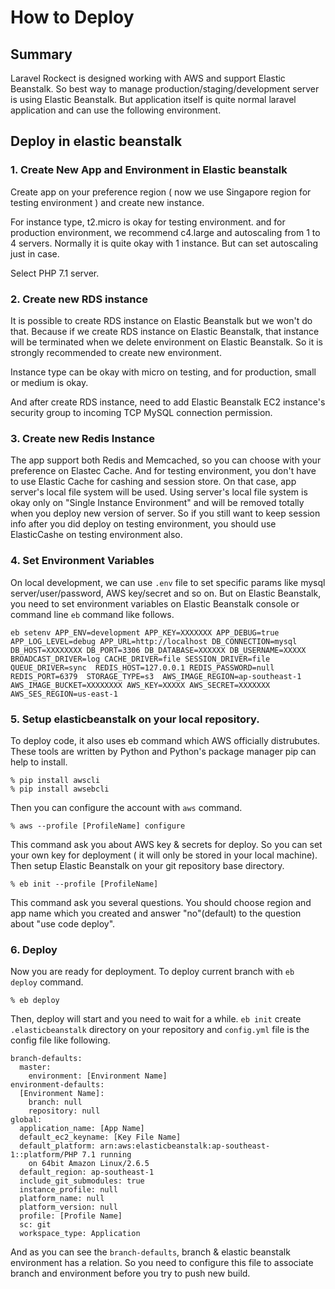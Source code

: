 # How to Deploy

## Summary

Laravel Rockect is designed working with AWS and support Elastic Beanstalk. So best way to manage production/staging/development server is using Elastic Beanstalk. But application itself is quite normal laravel application and can use the following environment.

## Deploy in elastic beanstalk

### 1. Create New App and Environment in Elastic beanstalk

Create app on your preference region ( now we use Singapore region for testing environment ) and create new instance.

For instance type, t2.micro is okay for testing environment. and for production environment, we recommend c4.large and autoscaling from 1 to 4 servers. Normally it is quite okay with 1 instance. But can set autoscaling just in case.

Select PHP 7.1 server.

### 2. Create new RDS instance

It is possible to create RDS instance on Elastic Beanstalk but we won't do that. Because if we create RDS instance on Elastic Beanstalk, that instance will be terminated when we delete environment on Elastic Beanstalk. So it is strongly recommended to create new environment.

Instance type can be okay with micro on testing, and for production, small or medium is okay.

And after create RDS instance, need to add Elastic Beanstalk EC2 instance's security group to incoming TCP MySQL connection permission.


### 3. Create new Redis Instance

The app support both Redis and Memcached, so you can choose with your preference on Elastec Cache. And for testing environment, you don't have to use Elastic Cache for cashing and session store. On that case, app server's local file system will be used.
Using server's local file system is okay only on "Single Instance Environment" and will be removed totally when you deploy new version of server. So if you still want to keep session info after you did deploy on testing environment, you should use ElasticCashe on testing environment also.

### 4. Set Environment Variables

On local development, we can use `.env` file to set specific params like mysql server/user/password, AWS key/secret and so on. But on Elastic Beanstalk, you need to set environment variables on Elastic Beanstalk console or command line `eb` command like follows.

```
eb setenv APP_ENV=development APP_KEY=XXXXXXX APP_DEBUG=true APP_LOG_LEVEL=debug APP_URL=http://localhost DB_CONNECTION=mysql DB_HOST=XXXXXXXX DB_PORT=3306 DB_DATABASE=XXXXXX DB_USERNAME=XXXXX BROADCAST_DRIVER=log CACHE_DRIVER=file SESSION_DRIVER=file QUEUE_DRIVER=sync  REDIS_HOST=127.0.0.1 REDIS_PASSWORD=null REDIS_PORT=6379  STORAGE_TYPE=s3  AWS_IMAGE_REGION=ap-southeast-1 AWS_IMAGE_BUCKET=XXXXXXXX AWS_KEY=XXXXX AWS_SECRET=XXXXXXX AWS_SES_REGION=us-east-1
```

### 5. Setup elasticbeanstalk on your local repository.

To deploy code, it also uses eb command which AWS officially distrubutes.
These tools are written by Python and Python's package manager pip can help to install.

```
% pip install awscli
% pip install awsebcli
```

Then you can configure the account with `aws` command.

```
% aws --profile [ProfileName] configure   
```

This command ask you about AWS key & secrets for deploy. So you can set your own key for deployment ( it will only be stored in your local machine).
Then setup Elastic Beanstalk on your git repository base directory.

```
% eb init --profile [ProfileName]
```

This command ask you several questions. You should choose region and app name which you created and answer "no"(default) to the question about "use code deploy".

### 6. Deploy

Now you are ready for deployment. To deploy current branch with `eb deploy` command.

```
% eb deploy
```

Then, deploy will start and you need to wait for a while.
`eb init` create `.elasticbeanstalk` directory on your repository and `config.yml` file is the config file like following.

```
branch-defaults:
  master:
    environment: [Environment Name]
environment-defaults:
  [Environment Name]:
    branch: null
    repository: null
global:
  application_name: [App Name]
  default_ec2_keyname: [Key File Name]
  default_platform: arn:aws:elasticbeanstalk:ap-southeast-1::platform/PHP 7.1 running
    on 64bit Amazon Linux/2.6.5
  default_region: ap-southeast-1
  include_git_submodules: true
  instance_profile: null
  platform_name: null
  platform_version: null
  profile: [Profile Name]
  sc: git
  workspace_type: Application
```

And as you can see the `branch-defaults`, branch & elastic beanstalk environment has a relation. So you need to configure this file to associate branch and environment before you try to push new build.
